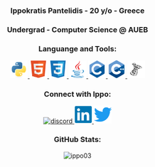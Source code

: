 <h3 align="center">Ippokratis Pantelidis - 20 y/o - Greece</h3>
<h3 align="center"> Undergrad - Computer Science @ AUEB </h3>

<h3 align="center">Languange and Tools:</h3>
<p align="center"> 
  <a href="https://www.python.org" target="_blank"><img src="https://raw.githubusercontent.com/devicons/devicon/master/icons/python/python-original.svg" alt="python" width="40" height="40"/> </a>
  <a href="https://developer.mozilla.org/en-US/docs/Web/HTML" target="_blank"><img src="https://raw.githubusercontent.com/devicons/devicon/master/icons/html5/html5-original.svg" alt="html" width="40" height="40"/> </a>
  <a href="https://developer.mozilla.org/en-US/docs/Web/CSS" target="_blank"><img src="https://raw.githubusercontent.com/devicons/devicon/master/icons/css3/css3-original.svg" alt="css" width="40" height="40"/> </a>
  <a href="https://www.java.com/" target="_blank"><img src="https://raw.githubusercontent.com/devicons/devicon/master/icons/java/java-original.svg" alt="java" width="40" height="40"/> </a>  
  <a href="https://www.learn-c.org/" target="_blank"><img src="https://raw.githubusercontent.com/devicons/devicon/master/icons/c/c-original.svg" alt="c" width="40" height="40"/> </a>
  <a href="https://www.learn-cpp.org/" target="_blank"><img src="https://raw.githubusercontent.com/devicons/devicon/master/icons/cplusplus/cplusplus-original.svg" alt="c++" width="40" height="40"/> </a>
  <a href="https://www.microsoft.com/en-us/sql-server" target="_blank"><img src="https://raw.githubusercontent.com/vorillaz/devicons/master/!SVG/msql_server.svg" alt="microsoft sql server" width="40" height="40"/> </a>
</p>

<h3 align="center">Connect with Ippo:</h3>
<p align="center">
  <a href="https://discord.com/channels/@me" target="_blank"><img src="https://seeklogo.com/images/D/discord-color-logo-E5E6DFEF80-seeklogo.com.png" alt="discord" width="40" height="30"/> </a>
  <a href="https://www.linkedin.com/in/ippokratis-pantelidis-ba3b44267/" target="_blank"><img src="https://raw.githubusercontent.com/devicons/devicon/master/icons/linkedin/linkedin-original.svg" alt="linkedin" width="40" height="40"/> </a>
  <a href="https://twitter.com/Ippokra39664792" target="_blank"><img src="https://raw.githubusercontent.com/devicons/devicon/master/icons/twitter/twitter-original.svg" alt="twitter" width="40" height="40"/> </a>
</p>

<h3 align="center">GitHub Stats:</h3>
<div align="center">
  <p align="center"><img align="center" src="https://github-readme-stats.vercel.app/api/top-langs?username=Ippo03&show_icons=true&locale=en&layout=compact&theme=darcula" alt="ippo03" /></p>
</div>


  




